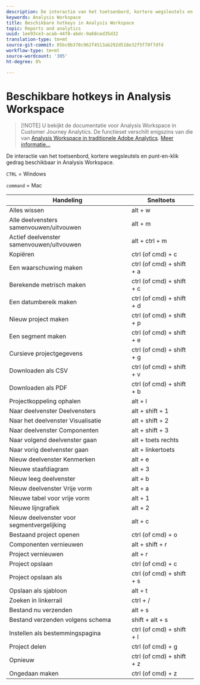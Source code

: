 ```yaml
---
description: De interactie van het toetsenbord, kortere wegsleutels en punt-en-klik gedrag beschikbaar in Analysis Workspace.
keywords: Analysis Workspace
title: Beschikbare hotkeys in Analysis Workspace
topic: Reports and analytics
uuid: 1ee93ce3-acab-44f8-abdc-9a68ced35d32
translation-type: tm+mt
source-git-commit: 05bc0b378c962f4513ab292d518e32f5f70f7dfd
workflow-type: tm+mt
source-wordcount: '305'
ht-degree: 8%

---
```



# Beschikbare hotkeys in Analysis Workspace

>[!NOTE] U bekijkt de documentatie voor Analysis Workspace in Customer Journey Analytics. De functieset verschilt enigszins van die van [Analysis Workspace in traditionele Adobe Analytics](https://docs.adobe.com/content/help/en/analytics/analyze/analysis-workspace/home.html). [Meer informatie...](/help/getting-started/cja-aa.md)

De interactie van het toetsenbord, kortere wegsleutels en punt-en-klik gedrag beschikbaar in Analysis Workspace.

`CTRL` = Windows

`command` = Mac

| Handeling | Sneltoets |
|---|---|
| Alles wissen | alt + w |
| Alle deelvensters samenvouwen/uitvouwen | alt + m |
| Actief deelvenster samenvouwen/uitvouwen | alt + ctrl + m |
| Kopiëren | ctrl (of cmd) + c |
| Een waarschuwing maken | ctrl (of cmd) + shift + a |
| Berekende metrisch maken | ctrl (of cmd) + shift + c |
| Een datumbereik maken | ctrl (of cmd) + shift + d |
| Nieuw project maken | ctrl (of cmd) + shift + p |
| Een segment maken | ctrl (of cmd) + shift + e |
| Cursieve projectgegevens | ctrl (of cmd) + shift + g |
| Downloaden als CSV | ctrl (of cmd) + shift + v |
| Downloaden als PDF | ctrl (of cmd) + shift + b |
| Projectkoppeling ophalen | alt + l |
| Naar deelvenster Deelvensters | alt + shift + 1 |
| Naar het deelvenster Visualisatie | alt + shift + 2 |
| Naar deelvenster Componenten | alt + shift + 3 |
| Naar volgend deelvenster gaan | alt + toets rechts |
| Naar vorig deelvenster gaan | alt + linkertoets |
| Nieuw deelvenster Kenmerken | alt + e |
| Nieuwe staafdiagram | alt + 3 |
| Nieuw leeg deelvenster | alt + b |
| Nieuw deelvenster Vrije vorm | alt + a |
| Nieuwe tabel voor vrije vorm | alt + 1 |
| Nieuwe lijngrafiek | alt + 2 |
| Nieuw deelvenster voor segmentvergelijking | alt + c |
| Bestaand project openen | ctrl (of cmd) + o |
| Componenten vernieuwen | alt + shift + r |
| Project vernieuwen | alt + r |
| Project opslaan | ctrl (of cmd) + c |
| Project opslaan als | ctrl (of cmd) + shift + s |
| Opslaan als sjabloon | alt + t |
| Zoeken in linkerrail | ctrl + / |
| Bestand nu verzenden | alt + s |
| Bestand verzenden volgens schema | shift + alt + s |
| Instellen als bestemmingspagina | ctrl (of cmd) + shift + l |
| Project delen | ctrl (of cmd) + g |
| Opnieuw | ctrl (of cmd) + shift + z |
| Ongedaan maken | ctrl (of cmd) + z |
